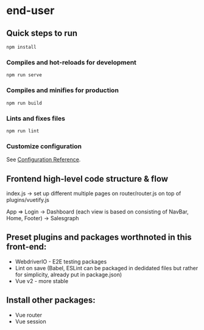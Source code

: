 # end-user

## Quick steps to run 
```
npm install
```

### Compiles and hot-reloads for development
```
npm run serve
```

### Compiles and minifies for production
```
npm run build
```

### Lints and fixes files
```
npm run lint
```

### Customize configuration
See [Configuration Reference](https://cli.vuejs.org/config/).



## Frontend high-level code structure & flow 
index.js -> set up different multiple pages on router/router.js on top of plugins/vuetify.js 

App => Login -> Dashboard (each view is based on consisting of NavBar, Home, Footer) -> Salesgraph 

## Preset plugins and packages worthnoted in this front-end: 

+ WebdriverIO - E2E testing packages 
+ Lint on save (Babel, ESLint can be packaged in dedidated files but rather for simplicity, already put in package.json)
+ Vue v2 - more stable 

## Install other packages: 
+ Vue router 
+ Vue session 



